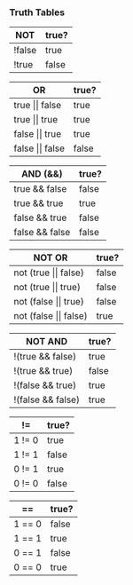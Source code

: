 ### Truth Tables

NOT	| true?
---|---
!false	| true
!true	| false

OR	|true?
---|---
true \|\| false	|true
true \|\| true	|true
false \|\| true	|true
false \|\| false	|false

AND (&&)	|true?
---|---
true && false	|false
true && true	|true
false && true	|false
false && false	|false

NOT OR	|true?
---|---
not (true \|\| false)	|false
not (true \|\| true)	|false
not (false \|\| true)	|false
not (false \|\| false)	|true

NOT AND	|true?
---|---
!(true && false)	|true
!(true && true)	|false
!(false && true)	|true
!(false && false)	|true

!=	|true?
---|---
1 != 0	|true
1 != 1	|false
0 != 1	|true
0 != 0	|false

==	|true?
---|---
1 == 0	|false
1 == 1	|true
0 == 1	|false
0 == 0	|true
